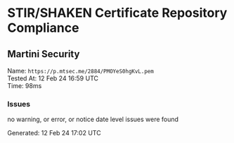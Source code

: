 # STIR/SHAKEN Certificate Repository Compliance

## Martini Security

Name: `https://p.mtsec.me/2884/PMOYeS0hgKvL.pem`\
Tested At: 12 Feb 24 16:59 UTC\
Time: 98ms

### Issues

no warning, or error, or notice date level issues were found

Generated: 12 Feb 24 17:02 UTC